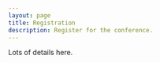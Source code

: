 ```yaml
---
layout: page
title: Registration
description: Register for the conference.
---
```

Lots of details here.